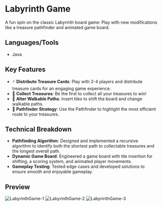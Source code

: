 # Labyrinth Game

A fun spin on the classic Labyrinth board game: Play with new modifications like a treasure pathfinder and animated game board.

## Languages/Tools

- Java

## Key Features

- 🃏 **Distribute Treasure Cards**: Play with 2-4 players and distribute treasure cards for an engaging game experience.
- 💸 **Collect Treasures**: Be the first to collect all your treasures to win!
- 🔄 **Alter Walkable Paths**: Insert tiles to shift the board and change walkable paths.
- 🔦 **Pathfinder Strategy**: Use the Pathfinder to highlight the most efficient route to your treasures.

## Technical Breakdown

- **Pathfinding Algorithm**: Designed and implemented a recursive algorithm to identify both the shortest path to collectable treasures and the longest overall path.
- **Dynamic Game Board**: Engineered a game board with tile insertion for shifting, a scoring system, and animated player movements.
- **Gameplay Testing**: Tested edge cases and developed solutions to ensure smooth and enjoyable gameplay.

## Preview
![LabyrinthGame-1](https://github.com/user-attachments/assets/7aec5e27-8925-4265-8146-7127fa85dc21)
![LabyrinthGame-2](https://github.com/user-attachments/assets/8a1bc8f1-fba7-4c66-9917-6b270dbcdcde)
![LabyrinthGame-3](https://github.com/user-attachments/assets/433e345f-87af-4e39-8de9-1e4e807f7029)

